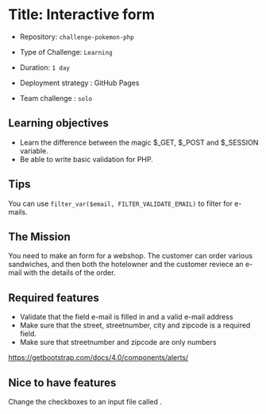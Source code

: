 # Title: Interactive form

- Repository: `challenge-pokemon-php`
- Type of Challenge: `Learning`
- Duration: `1 day`
- Deployment strategy : GitHub Pages
	
- Team challenge : `solo`

## Learning objectives
- Learn the difference between the magic $_GET, $_POST and $_SESSION variable.
- Be able to write basic validation for PHP.

## Tips
You can use `filter_var($email, FILTER_VALIDATE_EMAIL)` to filter for e-mails.


## The Mission
You need to make an form for a webshop.
The customer can order various sandwiches, and then both the hotelowner and the customer reviece an e-mail with the details of the order.

## Required features
- Validate that the field e-mail is filled in and a valid e-mail address
- Make sure that the street, streetnumber, city and zipcode is a required field.
- Make sure that streetnumber and zipcode are only numbers


https://getbootstrap.com/docs/4.0/components/alerts/

## Nice to have features
Change the checkboxes to an input file called .